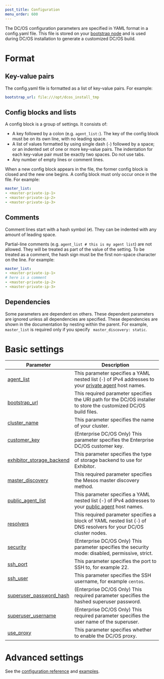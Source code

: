 ```yaml
---
post_title: Configuration
menu_order: 600
---
```


The DC/OS configuration parameters are specified in YAML format in a config.yaml file. This file is stored on your [bootstrap node](/docs/1.9/installing/custom/system-requirements/#bootstrap-node) and is used during DC/OS installation to generate a customized DC/OS build.

# Format

## Key-value pairs
The config.yaml file is formatted as a list of key-value pairs. For example:

```yaml
bootstrap_url: file:///opt/dcos_install_tmp
```

## Config blocks and lists
A config block is a group of settings. It consists of:

- A key followed by a colon (e.g. `agent_list:`). The key of the config block must be on its own line, with no leading space.
- A list of values formatted by using single dash (`-`) followed by a space; or an indented set of one or more key-value pairs. The indentation for each key-value pair must be exactly two spaces. Do not use tabs.
- Any number of empty lines or comment lines.

When a new config block appears in the file, the former config block is closed and the new one begins. A config block must only occur once in the file. For example:

```yaml
master_list:
- <master-private-ip-1>
- <master-private-ip-2>
- <master-private-ip-3>
```

## Comments
Comment lines start with a hash symbol (`#`). They can be indented with any amount of leading space.

Partial-line comments (e.g. `agent_list # this is my agent list`) are not allowed. They will be treated as part of the value of the setting. To be treated as a comment, the hash sign must be the first non-space character on the line. For example:

```yaml
master_list:
- <master-private-ip-1>
# here is a comment
- <master-private-ip-2>
- <master-private-ip-3>
```

## Dependencies
Some parameters are dependent on others. These dependent parameters are ignored unless all dependencies are specified. These dependencies are shown in the documentation by nesting within the parent. For example, `master_list` is required only if you specify ` master_discovery: static`.

# Basic settings

| Parameter                              | Description                                                                                                                                               |
|----------------------------------------|-----------------------------------------------------------------------------------------------------------------------------------------------------------|
| [agent_list](/docs/1.9/installing/custom/configuration/configuration-parameters/#agent_list)      | This parameter specifies a YAML nested list (`-`) of IPv4 addresses to your [private agent](/docs/1.9/overview/concepts/#private-agent-node) host names.                  |
| [bootstrap_url](/docs/1.9/installing/custom/configuration/configuration-parameters/#bootstrap_url)                          | This required parameter specifies the URI path for the DC/OS installer to store the customized DC/OS build files.                                         |
| [cluster_name](/docs/1.9/installing/custom/configuration/configuration-parameters/#cluster_name)                           | This parameter specifies the name of your cluster.    |
| [customer_key](/docs/1.9/installing/custom/configuration/configuration-parameters/#customer_key)                  | (Enterprise DC/OS Only) This parameter specifies the Enterprise DC/OS customer key.   |
| [exhibitor_storage_backend](/docs/1.9/installing/custom/configuration/configuration-parameters/#exhibitor_storage_backend)         | This parameter specifies the type of storage backend to use for Exhibitor.          |
| [master_discovery](/docs/1.9/installing/custom/configuration/configuration-parameters/#master_discovery)                          | This required parameter specifies the Mesos master discovery method.         |
| [public_agent_list](/docs/1.9/installing/custom/configuration/configuration-parameters/#public_agent_list)       | This parameter specifies a YAML nested list (-) of IPv4 addresses to your [public agent](/docs/1.9/overview/concepts/#public-agent-node) host names.    |
| [resolvers](/docs/1.9/installing/custom/configuration/configuration-parameters/#resolvers)       | This required parameter specifies a block of YAML nested list (`-`) of DNS resolvers for your DC/OS cluster nodes.   |
| [security](/docs/1.9/installing/custom/configuration/configuration-parameters/#security)                           | (Enterprise DC/OS Only) This parameter specifies the security mode: disabled, permissive, strict.  |
| [ssh_port](/docs/1.9/installing/custom/configuration/configuration-parameters/#ssh_port)                           | This parameter specifies the port to SSH to, for example 22.          |
| [ssh_user](/docs/1.9/installing/custom/configuration/configuration-parameters/#ssh_user)                           | This parameter specifies the SSH username, for example `centos`.     |
| [superuser_password_hash](/docs/1.9/installing/custom/configuration/configuration-parameters/#superuser_password_hash)            | (Enterprise DC/OS Only) This required parameter specifies the hashed superuser password.      |
| [superuser_username](/docs/1.9/installing/custom/configuration/configuration-parameters/#superuser_username)               | (Enterprise DC/OS Only) This required parameter specifies the user name of the superuser.    |
| [use_proxy](/docs/1.9/installing/custom/configuration/configuration-parameters/#use_proxy)        | This parameter specifies whether to enable the DC/OS proxy.     |


# Advanced settings

See the [configuration reference](/docs/1.9/installing/custom/configuration/configuration-parameters/) and [examples](/docs/1.9/installing/custom/configuration/examples/).